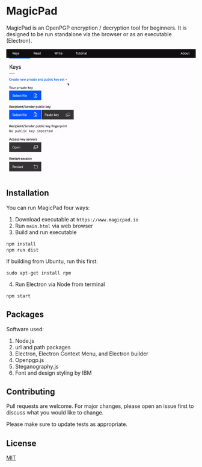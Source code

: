 # MagicPad

MagicPad is an OpenPGP encryption / decryption tool for beginners. It is designed to be run standalone via the browser or as an executable (Electron).

![](demo.gif)

## Installation

You can run MagicPad four ways:
1. Download executable at `https://www.magicpad.io`
2. Run `main.html` via web browser
3. Build and run executable
```
npm install
npm run dist
```
If building from Ubuntu, run this first:
```
sudo apt-get install rpm
```
4. Run Electron via Node from terminal
```
npm start
```

## Packages

Software used:
1. Node.js
2. url and path packages
3. Electron, Electron Context Menu, and Electron builder
4. Openpgp.js
5. Steganography.js
6. Font and design styling by IBM

## Contributing

Pull requests are welcome. For major changes, please open an issue first to discuss what you would like to change.

Please make sure to update tests as appropriate.

## License
[MIT](https://choosealicense.com/licenses/mit/)
